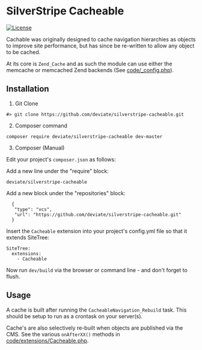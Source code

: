 # SilverStripe Cacheable

[![License](https://poser.pugx.org/deviateltd/silverstripe-cacheable/license.svg)](https://github.com/deviateltd/silverstripe-cacheable/LICENCE)

Cachable was originally designed to cache navigation hierarchies as objects to improve
site performance, but has since be re-written to allow any object to be cached.

At its core is `Zend_Cache` and as such the module can use either the memcache or
memcached Zend backends (See [code/_config.php](code/_config.php)).

## Installation

  1) Git Clone


    #> git clone https://github.com/deviate/silverstripe-cacheable.git

  2) Composer command


    composer require deviate/silverstripe-cacheable dev-master

  3) Composer (Manual)

Edit your project's `composer.json` as follows:

Add a new line under the "require" block:


    deviate/silverstripe-cacheable

Add a new block under the "repositories" block:


      {
       "type": "vcs",
       "url": "https://github.com/deviate/silverstripe-cacheable.git"
      }

Insert the `Cacheable` extension into your project's config.yml file so that it extends SiteTree:


    SiteTree:
      extensions:
        - Cacheable

Now run `dev/build` via the browser or command line - and don't forget to flush.

## Usage

A cache is built after running the `CacheableNavigation_Rebuild` task. This should be
setup to run as a crontask on your server(s).

Cache's are also selectively re-built when objects are published via the CMS. See the
various `onAfterXX()` methods in [code/extensions/Cacheable.php](code/extensions/Cacheable.php).
